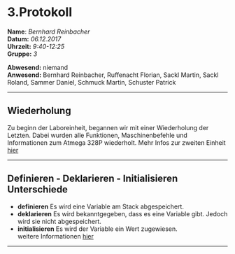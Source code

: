 # 3.Protokoll  
  
  **Name**:  *Bernhard Reinbacher*  
  **Datum:** *06.12.2017*  
  **Uhrzeit:** *9:40-12:25*  
  **Gruppe:** *3*  
  
   
    
 **Abwesend:** niemand  
 **Anwesend:** Bernhard Reinbacher, Ruffenacht Florian, Sackl Martin, Sackl Roland, Sammer Daniel, Schmuck Martin, Schuster Patrick  
  
*********************************************************************************************************************************

## Wiederholung   
Zu beginn der Laboreinheit, begannen wir mit einer Wiederholung der Letzten. Dabei wurden alle Funktionen, Maschinenbefehle und Informationen zum Atmega 328P wiederholt. Mehr Infos zur zweiten Einheit [hier](/reibem14/README_17_11_28.md)  
*********************************************************************************************************************************  

## Definieren - Deklarieren - Initialisieren Unterschiede  
* **definieren** Es wird eine Variable am Stack abgespeichert.  
* **deklarieren** Es wird bekanntgegeben, dass es eine Variable gibt. Jedoch wird sie nicht abgespeichert.  
* **initialisieren** Es wird der Variable ein Wert zugewiesen.  
weitere Informationen [hier](https://de.wikibooks.org/wiki/C-Programmierung:_Variablen_und_Konstanten)    
*********************************************************************************************************************************  



